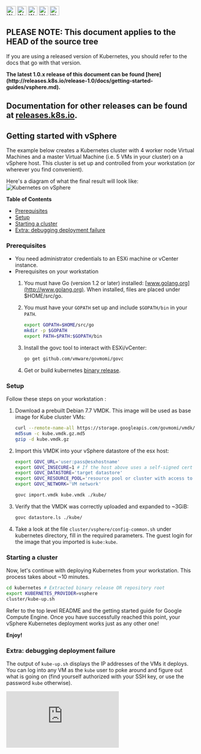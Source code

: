 <!-- BEGIN MUNGE: UNVERSIONED_WARNING -->

<!-- BEGIN STRIP_FOR_RELEASE -->

<img src="http://kubernetes.io/img/warning.png" alt="WARNING"
     width="25" height="25">
<img src="http://kubernetes.io/img/warning.png" alt="WARNING"
     width="25" height="25">
<img src="http://kubernetes.io/img/warning.png" alt="WARNING"
     width="25" height="25">
<img src="http://kubernetes.io/img/warning.png" alt="WARNING"
     width="25" height="25">
<img src="http://kubernetes.io/img/warning.png" alt="WARNING"
     width="25" height="25">

<h2>PLEASE NOTE: This document applies to the HEAD of the source tree</h2>

If you are using a released version of Kubernetes, you should
refer to the docs that go with that version.

<strong>
The latest 1.0.x release of this document can be found
[here](http://releases.k8s.io/release-1.0/docs/getting-started-guides/vsphere.md).

Documentation for other releases can be found at
[releases.k8s.io](http://releases.k8s.io).
</strong>
--

<!-- END STRIP_FOR_RELEASE -->

<!-- END MUNGE: UNVERSIONED_WARNING -->
Getting started with vSphere
-------------------------------

The example below creates a Kubernetes cluster with 4 worker node Virtual
Machines and a master Virtual Machine (i.e. 5 VMs in your cluster) on a vSphere host. This
cluster is set up and controlled from your workstation (or wherever you find
convenient).

Here's a diagram of what the final result will look like:
![Kubernetes on vSphere](kube-on-vsphere.png)

**Table of Contents**

- [Prerequisites](#prerequisites)
- [Setup](#setup)
- [Starting a cluster](#starting-a-cluster)
- [Extra: debugging deployment failure](#extra-debugging-deployment-failure)

### Prerequisites

- You need administrator credentials to an ESXi machine or vCenter instance.
- Prerequisites on your workstation
  1. You must have Go (version 1.2 or later) installed: [www.golang.org](http://www.golang.org). When installed, files are placed under $HOME/src/go.
  2. You must have your `GOPATH` set up and include `$GOPATH/bin` in your `PATH`.

     ```sh
     export GOPATH=$HOME/src/go
     mkdir -p $GOPATH
     export PATH=$PATH:$GOPATH/bin
     ```

  3. Install the govc tool to interact with ESXi/vCenter:

     ```sh
     go get github.com/vmware/govmomi/govc
     ```

  4. Get or build kubernetes [binary release](binary_release.md).


### Setup

Follow these steps on your workstation :

1. Download a prebuilt Debian 7.7 VMDK. This image will be used as base image for Kube cluster VMs:
  
   ```sh
   curl --remote-name-all https://storage.googleapis.com/govmomi/vmdk/2014-11-11/kube.vmdk.gz{,.md5}
   md5sum -c kube.vmdk.gz.md5
   gzip -d kube.vmdk.gz
   ```

2. Import this VMDK into your vSphere datastore of the esx host:

   ```sh
   export GOVC_URL='user:pass@esxhostname'
   export GOVC_INSECURE=1 # If the host above uses a self-signed cert
   export GOVC_DATASTORE='target datastore'
   export GOVC_RESOURCE_POOL='resource pool or cluster with access to datastore'
   export GOVC_NETWORK='VM network'

   govc import.vmdk kube.vmdk ./kube/
   ```

3. Verify that the VMDK was correctly uploaded and expanded to ~3GiB:

   ```sh
   govc datastore.ls ./kube/ 
   ```

4. Take a look at the file `cluster/vsphere/config-common.sh` under kubernetes directory, fill in the required
parameters. The guest login for the image that you imported is `kube:kube`.

### Starting a cluster

Now, let's continue with deploying Kubernetes from your workstation.
This process takes about ~10 minutes.

```sh
cd kubernetes # Extracted binary release OR repository root
export KUBERNETES_PROVIDER=vsphere
cluster/kube-up.sh
```

Refer to the top level README and the getting started guide for Google Compute
Engine. Once you have successfully reached this point, your vSphere Kubernetes
deployment works just as any other one!

**Enjoy!**

### Extra: debugging deployment failure

The output of `kube-up.sh` displays the IP addresses of the VMs it deploys. You
can log into any VM as the `kube` user to poke around and figure out what is
going on (find yourself authorized with your SSH key, or use the password
`kube` otherwise).


<!-- BEGIN MUNGE: GENERATED_ANALYTICS -->
[![Analytics](https://kubernetes-site.appspot.com/UA-36037335-10/GitHub/docs/getting-started-guides/vsphere.md?pixel)]()
<!-- END MUNGE: GENERATED_ANALYTICS -->
